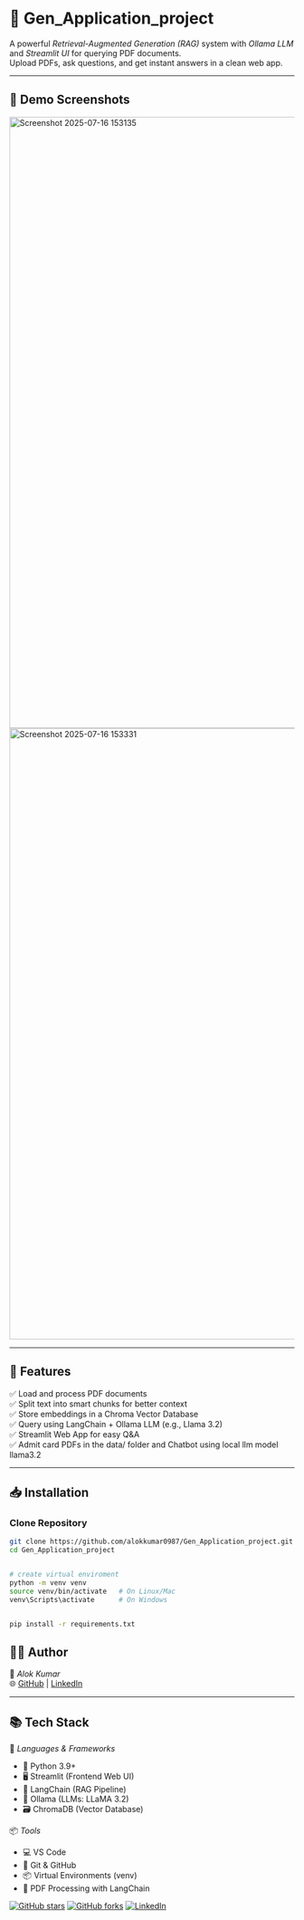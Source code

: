 # 🧠 Gen_Application_project

A powerful *Retrieval-Augmented Generation (RAG)* system with *Ollama LLM* and *Streamlit UI* for querying PDF documents.  
Upload PDFs, ask questions, and get instant answers in a clean web app.

---

## 📸 Demo Screenshots
<img width="1920" height="1080" alt="Screenshot 2025-07-16 153135" src="https://github.com/user-attachments/assets/aa288fd4-3374-49c3-b88f-6aaf293c561a" />


<img width="1920" height="1080" alt="Screenshot 2025-07-16 153331" src="https://github.com/user-attachments/assets/8dd8f6bd-fd50-45d8-b4b0-67485813727f" />

---

## 🚀 Features
✅ Load and process PDF documents  
✅ Split text into smart chunks for better context  
✅ Store embeddings in a Chroma Vector Database  
✅ Query using LangChain + Ollama LLM (e.g., Llama 3.2)  
✅ Streamlit Web App for easy Q&A  
✅ Admit card PDFs in the data/ folder and Chatbot using local llm model   llama3.2

---
## 📥 Installation

### Clone Repository
```bash
git clone https://github.com/alokkumar0987/Gen_Application_project.git
cd Gen_Application_project


# create virtual enviroment
python -m venv venv
source venv/bin/activate   # On Linux/Mac
venv\Scripts\activate      # On Windows


pip install -r requirements.txt

```
## 🙋‍♂ Author
👤 *Alok Kumar*  
🌐 [GitHub](https://github.com/alokkumar0987) | [LinkedIn](https://www.linkedin.com/in/alok-kumar-784025309)

---

## 📚 Tech Stack
🚀 *Languages & Frameworks*
- 🐍 Python 3.9+
- 🖥 Streamlit (Frontend Web UI)
- 🧠 LangChain (RAG Pipeline)
- 📝 Ollama (LLMs: LLaMA 3.2)
- 🗃 ChromaDB (Vector Database)

📦 *Tools*
- 💻 VS Code
- 🐙 Git & GitHub
- 📦 Virtual Environments (venv)
- 📑 PDF Processing with LangChain


[![GitHub stars](https://img.shields.io/github/stars/alokkumar0987/Gen_Application_project.svg)](https://github.com/alokkumar0987/Gen_Application_project/stargazers)
[![GitHub forks](https://img.shields.io/github/forks/alokkumar0987/Gen_Application_project.svg)](https://github.com/alokkumar0987/Gen_Application_project/network)
[![LinkedIn](https://img.shields.io/badge/LinkedIn-AlokKumar-blue?logo=linkedin)](https://www.linkedin.com/in/alok-kumar-784025309)
